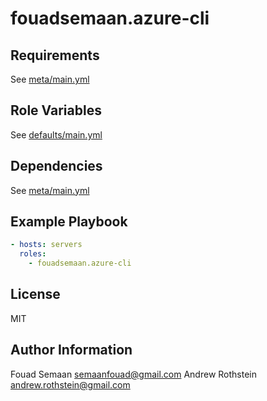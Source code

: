 fouadsemaan.azure-cli
=========

Requirements
------------

See [meta/main.yml](meta/main.yml)

Role Variables
--------------

See [defaults/main.yml](defaults/main.yml)

Dependencies
------------

See [meta/main.yml](meta/main.yml)

Example Playbook
----------------

```yml
- hosts: servers
  roles:
    - fouadsemaan.azure-cli
```

License
-------

MIT

Author Information
------------------

Fouad Semaan <semaanfouad@gmail.com>
Andrew Rothstein <andrew.rothstein@gmail.com>
